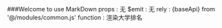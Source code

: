 ###Welcome to use MarkDown
props : 无
$emit :	无
rely :	 {baseApi} from '@/modules/common.js'
function : 渲染大学排名